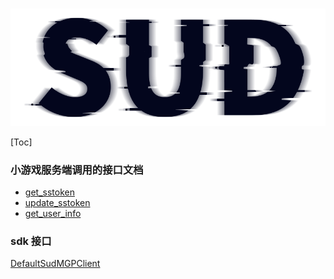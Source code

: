 #

![SUD](../Resource/logo.png)

[Toc]

### 小游戏服务端调用的接口文档

- [get_sstoken](./HttpsCallback/get_sstoken.md)
- [update_sstoken](./HttpsCallback/update_sstoken.md)
- [get_user_info](./HttpsCallback/get_user_info.md)

### sdk 接口

[DefaultSudMGPClient](./API/DefaultSudMGPClient.md)
